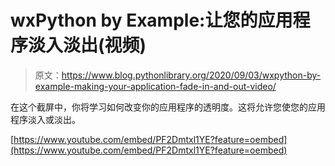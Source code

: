 # wxPython by Example:让您的应用程序淡入淡出(视频)

> 原文：<https://www.blog.pythonlibrary.org/2020/09/03/wxpython-by-example-making-your-application-fade-in-and-out-video/>

在这个截屏中，你将学习如何改变你的应用程序的透明度。这将允许您使您的应用程序淡入或淡出。

[https://www.youtube.com/embed/PF2Dmtxl1YE?feature=oembed](https://www.youtube.com/embed/PF2Dmtxl1YE?feature=oembed)